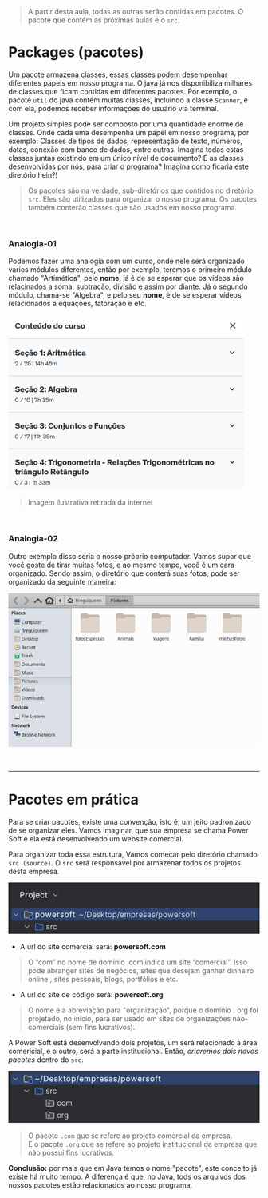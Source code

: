 > A partir desta aula, todas as outras serão contidas em pacotes. O pacote que contém as próximas aulas é o `src`. 

# Packages (pacotes)
Um pacote armazena classes, essas classes podem desempenhar diferentes papeis em nosso programa.
O java já nos disponibiliza milhares de classes que ficam contidas em diferentes pacotes.
Por exemplo, o pacote `util` do java contém muitas classes, incluindo a classe `Scanner`, e com ela, podemos receber informações 
do usuário via terminal. 

Um projeto simples pode ser composto por uma quantidade enorme de classes. Onde cada uma desempenha um papel em nosso programa, por exemplo:
Classes de tipos de dados, representação de texto, números, datas, conexão com banco de dados, entre outras. 
Imagina todas estas classes juntas existindo em um único nível de documento?
E as classes desenvolvidas por nós, para criar o programa? Imagina como ficaria este diretório hein?!
> Os pacotes são na verdade, sub-diretórios que contidos no diretório `src`. Eles são 
utilizados para organizar o nosso programa. Os pacotes também conterão classes que são usados em nosso programa. 

<br>

### Analogia-01
Podemos fazer uma analogia com um curso, onde nele será organizado varios módulos diferentes, então por exemplo,
teremos o primeiro módulo chamado "Artimética", pelo __nome__, já é de se esperar que os vídeos são relacinados a soma, subtração, divisão e assim por diante.
Já o segundo módulo, chama-se "Algebra", e pelo seu __nome__, é de se esperar vídeos relacionados a equações, fatoração e etc.

![analogia-01](./others/explicacaoPackges.png)
> Imagem ilustrativa retirada da internet

<br>

### Analogia-02
Outro exemplo disso seria o nosso próprio computador. Vamos supor que você goste de tirar muitas
fotos, e ao mesmo tempo, você é um cara organizado. Sendo assim, o diretório que conterá suas fotos, pode ser
organizado da seguinte maneira:

![analogia-02](./others/img.png)

<br>

________________

# Pacotes em prática
Para se criar pacotes, existe uma convenção, isto é, um jeito padronizado de se organizar eles.
Vamos imaginar, que sua empresa se chama Power Soft e ela está desenvolvendo um website comercial. 

Para organizar toda essa estrutura, Vamos começar pelo diretório chamado `src (source)`.
O `src` será responsável por armazenar todos os projetos desta empresa.

![explicacao-src](./others/src.png)

- A url do site comercial será: __powersoft.com__ 
> O “com” no nome de domínio .com indica um site “comercial”. Isso pode abranger sites de negócios, sites que desejam ganhar dinheiro online , sites pessoais, blogs, portfólios e etc.

- A url do site de código será: __powersoft.org__
> O nome é a abreviação para "organização", porque o domínio . org foi projetado, no início, para ser usado em sites de organizações não-comerciais (sem fins lucrativos).

A Power Soft está desenvolvendo dois projetos, um será relacionado a área comericial, e o outro, será a parte institucional.
Então, _criaremos dois novos pacotes_ dentro do `src`. 

![explicacao-packages](./others/srcPackages.png)
> O pacote `.com` que se refere ao projeto comercial da empresa. <br>
> E o pacote `.org` que se refere ao projeto institucional da empresa que não possui fins lucrativos.



__Conclusão:__ por mais que em Java temos o nome "pacote", este conceito já existe há muito tempo.
A diferença é que, no Java, tods os arquivos dos nossos pacotes estão relacionados ao nosso programa.

